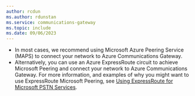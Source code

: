 ```yaml
---
author: rcdun
ms.author: rdunstan
ms.service: communications-gateway
ms.topic: include
ms.date: 09/06/2023
---
```


- In most cases, we recommend using Microsoft Azure Peering Service (MAPS) to connect your network to Azure Communications Gateway.
- Alternatively, you can use an Azure ExpressRoute circuit to achieve Microsoft Peering and connect your network to Azure Communications Gateway. For more information, and examples of why you might want to use ExpressRoute Microsoft Peering, see [Using ExpressRoute for Microsoft PSTN Services](/azure/expressroute/using-expressroute-for-microsoft-pstn).